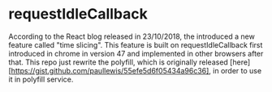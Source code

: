 # requestIdleCallback

According to the React blog released in 23/10/2018, the introduced a new feature called "time slicing". This feature is built on requestIdleCallback first introduced in chrome in version 47 and implemented in other browsers after that. This repo just rewrite the polyfill, which is originally released [here][https://gist.github.com/paullewis/55efe5d6f05434a96c36], in order to use it in polyfill service.